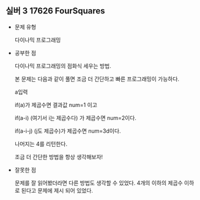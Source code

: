 ## 실버 3 17626 FourSquares

- 문제 유형

  다이나믹 프로그래밍
  
- 공부한 점

  다이나믹 프로그래밍의 점화식 세우는 방법.

  본 문제는 다음과 같이 풀면 조금 더 간단하고 빠른 프로그래밍이 가능하다.

  a입력

  if(a)가 제곱수면 결과값 num=1 이고

  if(a-i) (여기서 i는 제곱수다) 가 제곱수면 num=2이다.

  if(a-i-j) (j도 제곱수)가 제곱수면 num=3d이다.

  나머지는 4를 리턴한다.

  조금 더 간단한 방법을 항상 생각해보자!

- 잘못한 점

  문제를 잘 읽어봤더라면 다른 방법도 생각할 수 있었다. 4개의 이하의 제곱수 이하로 된다고 문제에 제시 되어 있었다.
